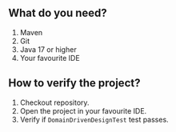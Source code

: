 ## What do you need?
1. Maven
2. Git
3. Java 17 or higher
4. Your favourite IDE

## How to verify the project?
1. Checkout repository.
2. Open the project in your favourite IDE.
3. Verify if `DomainDrivenDesignTest` test passes.